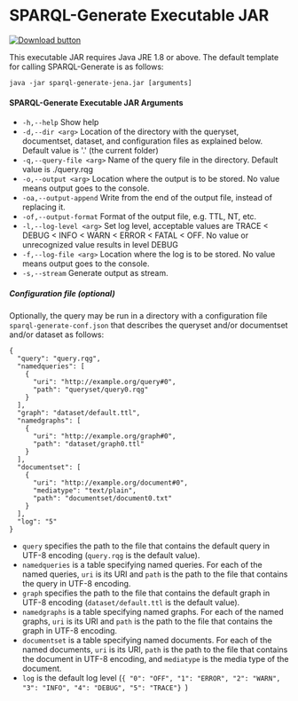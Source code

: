 # SPARQL-Generate Executable JAR

[![Download button](download.png)](sparql-generate-jena.jar)

This executable JAR requires Java JRE 1.8 or above. The default template for calling SPARQL-Generate is as follows:

```
java -jar sparql-generate-jena.jar [arguments]
```

#### SPARQL-Generate Executable JAR Arguments

* `-h,--help` Show help
* `-d,--dir <arg>` Location of the directory with the queryset, documentset, dataset, and configuration files as explained below. Default value is '.' (the current folder)
* `-q,--query-file <arg>` Name of the query file in the directory. Default value is ./query.rqg
* `-o,--output <arg>` Location where the output is to be stored. No value means output goes to the console.
* `-oa,--output-append` Write from the end of the output file, instead of replacing it.
* `-of,--output-format` Format of the output file, e.g. TTL, NT, etc.
* `-l,--log-level <arg>` Set log level, acceptable values are TRACE < DEBUG < INFO < WARN < ERROR < FATAL < OFF. No value or unrecognized value results in level DEBUG
* `-f,--log-file <arg>` Location where the log is to be stored. No value means output goes to the console.
* `-s,--stream` Generate output as stream.



##### Configuration file (optional)

Optionally, the query may be run in a directory with a configuration file `sparql-generate-conf.json` that describes the queryset and/or documentset and/or dataset as follows:

```
{
  "query": "query.rqg",
  "namedqueries": [
    {
      "uri": "http://example.org/query#0",
      "path": "queryset/query0.rqg"
    }
  ],
  "graph": "dataset/default.ttl",
  "namedgraphs": [
    {
      "uri": "http://example.org/graph#0",
      "path": "dataset/graph0.ttl"
    }
  ],
  "documentset": [
    {
      "uri": "http://example.org/document#0",
      "mediatype": "text/plain",
      "path": "documentset/document0.txt"
    }
  ],
  "log": "5"
}
```

- `query` specifies the path to the file that contains the default query in UTF-8 encoding (`query.rqg` is the default value).
- `namedqueries` is a table specifying named queries. For each of the named queries, `uri` is its URI and `path` is the path to the file that contains the query in UTF-8 encoding.
- `graph` specifies the path to the file that contains the default graph in UTF-8 encoding (`dataset/default.ttl` is the default value).
- `namedgraphs` is a table specifying named graphs. For each of the named graphs, `uri` is its URI and `path` is the path to the file that contains the graph in UTF-8 encoding.
- `documentset` is a table specifying named documents. For each of the named documents, `uri` is its URI, `path` is the path to the file that contains the document in UTF-8 encoding, and `mediatype` is the media type of the document.
- `log` is the default log level (`{ "0": "OFF", "1": "ERROR", "2": "WARN", "3": "INFO", "4": "DEBUG", "5": "TRACE"} `)


